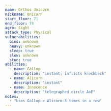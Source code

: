 ```yaml
---
name: Orthos Unicorn
nickname: Unicorn
start_floor: 71
end_floor: 74
agro: Sight
attack_type: Physical
vulnerabilities:
  bind: unknown
  heavy: unknown
  sleep: true
  slow: unknown
  stun: true
abilities:
  - name: Gallop
    description: "instant; inflicts knockback"
  - name: Alicorn
    description: "instant"
  - name: Innocence
    description: "telegraphed circle AoE"
notes:
  - "Uses Gallop > Alicorn 3 times in a row"
---
```

